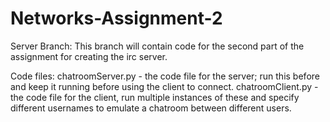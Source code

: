 # Networks-Assignment-2
Server Branch:
This branch will contain code for the second part of the assignment for creating the irc server. 

Code files:
chatroomServer.py - the code file for the server; run this before and keep it running before using the client to connect.
chatroomClient.py - the code file for the client, run multiple instances of these and specify different usernames to emulate a chatroom between different users.
